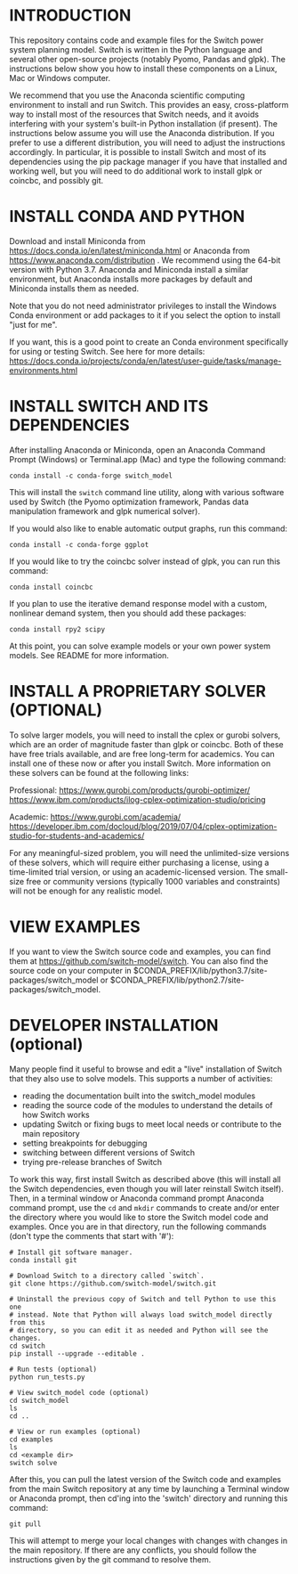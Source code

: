 # INTRODUCTION

This repository contains code and example files for the Switch power system
planning model. Switch is written in the Python language and several other
open-source projects (notably Pyomo, Pandas and glpk). The instructions below
show you how to install  these components on a Linux, Mac or Windows computer.

We recommend that you use the Anaconda scientific computing environment to
install and run Switch. This provides an easy, cross-platform way to install
most of the resources that Switch needs, and it avoids interfering with your
system's built-in Python installation (if present). The instructions below
assume you will use the Anaconda distribution. If you prefer to use a different
distribution, you will need to adjust the instructions accordingly. In
particular, it is possible to install Switch and most of its dependencies using
the pip package manager if you have that installed and working well, but you
will need to do additional work to install glpk or coincbc, and possibly git.


# INSTALL CONDA AND PYTHON

Download and install Miniconda from
https://docs.conda.io/en/latest/miniconda.html or Anaconda from
https://www.anaconda.com/distribution . We recommend using the 64-bit version
with Python 3.7. Anaconda and Miniconda install a similar environment, but
Anaconda installs more packages by default and Miniconda installs them as
needed.

Note that you do not need administrator privileges to install the Windows Conda
environment or add packages to it if you select the option to install "just for
me".

If you want, this is a good point to create an Conda environment specifically
for using or testing Switch. See here for more details:
https://docs.conda.io/projects/conda/en/latest/user-guide/tasks/manage-environments.html


# INSTALL SWITCH AND ITS DEPENDENCIES

After installing Anaconda or Miniconda, open an Anaconda Command Prompt
(Windows) or Terminal.app (Mac) and type the following command:

    conda install -c conda-forge switch_model

This will install the `switch` command line utility, along with various software
used by Switch (the Pyomo optimization framework, Pandas data manipulation
framework and glpk numerical solver).

If you would also like to enable automatic output graphs, run this command:

    conda install -c conda-forge ggplot

If you would like to try the coincbc solver instead of glpk, you can run this
command:

    conda install coincbc

If you plan to use the iterative demand response model with a custom, nonlinear
demand system, then you should add these packages:

    conda install rpy2 scipy

At this point, you can solve example models or your own power system models.
See README for more information.


# INSTALL A PROPRIETARY SOLVER (OPTIONAL)

To solve larger models, you will need to install the cplex or gurobi solvers,
which are an order of magnitude faster than glpk or coincbc. Both of these have
free trials available, and are free long-term for academics. You can install
one of these now or after you install Switch. More information on these solvers
can be found at the following links:

Professional:
https://www.gurobi.com/products/gurobi-optimizer/
https://www.ibm.com/products/ilog-cplex-optimization-studio/pricing

Academic:
https://www.gurobi.com/academia/
https://developer.ibm.com/docloud/blog/2019/07/04/cplex-optimization-studio-for-students-and-academics/

For any meaningful-sized problem, you will need the unlimited-size versions of
these solvers, which will require either purchasing a license, using a
time-limited trial version, or using an academic-licensed version. The
small-size free or community versions (typically 1000 variables and constraints)
will not be enough for any realistic model.


# VIEW EXAMPLES

If you want to view the Switch source code and examples, you can find them at
https://github.com/switch-model/switch. You can also find the source code on
your computer in  $CONDA_PREFIX/lib/python3.7/site-packages/switch_model or
$CONDA_PREFIX/lib/python2.7/site-packages/switch_model.


# DEVELOPER INSTALLATION (optional)

Many people find it useful to browse and edit a "live" installation of Switch
that they also use to solve models. This supports a number of activities:

- reading the documentation built into the switch_model modules
- reading the source code of the modules to understand the details of how Switch
  works
- updating Switch or fixing bugs to meet local needs or contribute to the main
  repository
- setting breakpoints for debugging
- switching between different versions of Switch
- trying pre-release branches of Switch

To work this way, first install Switch as described above (this will install all
the Switch dependencies, even though you will later reinstall Switch itself).
Then, in a terminal window or Anaconda command prompt Anaconda command prompt,
use the `cd` and `mkdir` commands to create and/or enter the directory where you
would like to store the Switch model code and examples. Once you are in that
directory, run the following commands (don't type the comments that start with
'#'):

    # Install git software manager.
    conda install git

    # Download Switch to a directory called `switch`.
    git clone https://github.com/switch-model/switch.git

    # Uninstall the previous copy of Switch and tell Python to use this one
    # instead. Note that Python will always load switch_model directly from this
    # directory, so you can edit it as needed and Python will see the changes.
    cd switch
    pip install --upgrade --editable .

    # Run tests (optional)
    python run_tests.py

    # View switch_model code (optional)
    cd switch_model
    ls
    cd ..

    # View or run examples (optional)
    cd examples
    ls
    cd <example dir>
    switch solve

After this, you can pull the latest version of the Switch code and examples from
the main Switch repository at any time by launching a Terminal window or
Anaconda prompt, then cd'ing into the 'switch' directory and running this
command:

    git pull

This will attempt to merge your local changes with changes with changes in the main
repository. If there are any conflicts, you should follow the instructions given
by the git command to resolve them.
